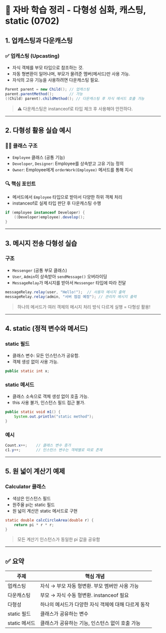 # 📘 자바 학습 정리 - 다형성 심화, 캐스팅, static (0702)

## 1. 업캐스팅과 다운캐스팅

### ✅ 업캐스팅 (Upcasting)
- 자식 객체를 부모 타입으로 참조하는 것.
- 자동 형변환이 일어나며, 부모가 물려준 멤버(메서드)만 사용 가능.
- 자식의 고유 기능을 사용하려면 다운캐스팅 필요.

```java
Parent parent = new Child(); // 업캐스팅
parent.parentMethod();       // 가능
((Child) parent).childMethod(); // 다운캐스팅 후 자식 메서드 호출 가능
```

> ⚠️ 다운캐스팅은 instanceof로 타입 체크 후 사용해야 안전하다.

---

## 2. 다형성 활용 실습 예시

### 🧑‍💻 클래스 구조
- `Employee` 클래스 (공통 기능)
- `Developer`, `Designer`: Employee를 상속받고 고유 기능 정의
- `Owner`: Employee에게 `orderWork(Employee)` 메서드를 통해 지시

### 🔍 핵심 포인트
- 메서드에서 `Employee` 타입으로 받아서 다양한 하위 객체 처리
- instanceof로 실제 타입 판단 후 다운캐스팅 수행
```java
if (employee instanceof Developer) {
    ((Developer)employee).develop();
}
```

---

## 3. 메시지 전송 다형성 실습

### 구조
- `Messenger` (공통 부모 클래스)
- `User`, `Admin`이 상속받아 `sendMessage()` 오버라이딩
- `MessageRelay`가 메시지를 받아서 `Messenger` 타입에 따라 전달

```java
messageRelay.relay(user, "Hello!");  // 사용자 메시지 출력
messageRelay.relay(admin, "서버 점검 예정"); // 관리자 메시지 출력
```

> 하나의 메서드가 여러 객체의 메시지 처리 방식 다르게 실행 = 다형성 활용!

---

## 4. static (정적 변수와 메서드)

### static 필드
- 클래스 변수: 모든 인스턴스가 공유함.
- 객체 생성 없이 사용 가능.

```java
public static int x;
```

### static 메서드
- 클래스 소속으로 객체 생성 없이 호출 가능.
- this 사용 불가, 인스턴스 필드 접근 불가.

```java
public static void m1() {
    System.out.println("static method");
}
```

### 예시
```java
Count.x++;    // 클래스 변수 증가
c1.y++;       // 인스턴스 변수는 객체별로 따로 존재
```

---

## 5. 원 넓이 계산기 예제

### Calculator 클래스
- 색상은 인스턴스 필드
- 원주율 pi는 static 필드
- 원 넓이 계산은 static 메서드로 구현

```java
static double calcCircleArea(double r) {
    return pi * r * r;
}
```

> 모든 계산기 인스턴스가 동일한 pi 값을 공유함

---

## ✅ 요약

| 주제        | 핵심 개념 |
|-------------|-----------|
| 업캐스팅     | 자식 → 부모 자동 형변환. 부모 멤버만 사용 가능 |
| 다운캐스팅   | 부모 → 자식 수동 형변환. instanceof 필요 |
| 다형성       | 하나의 메서드가 다양한 자식 객체에 대해 다르게 동작 |
| static 필드 | 클래스가 공유하는 변수 |
| static 메서드 | 클래스가 공유하는 기능, 인스턴스 없이 호출 가능 |
